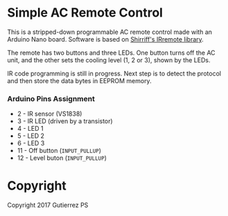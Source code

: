 # Simple AC Remote Control

This is a stripped-down programmable AC remote control made with an Arduino Nano board. Software is based on [Shirriff's IRremote library](https://github.com/z3t0/Arduino-IRremote).

The remote has two buttons and three LEDs. One button turns off the AC unit, and the other sets the cooling level (1, 2 or 3), shown by the LEDs.

IR code programming is still in progress. Next step is to detect the protocol and then store the data bytes in EEPROM memory.

### Arduino Pins Assignment

* 2 - IR sensor (VS1838)
* 3 - IR LED (driven by a transistor)
* 4 - LED 1
* 5 - LED 2
* 6 - LED 3
* 11 - Off button (`INPUT_PULLUP`)
* 12 - Level buton (`INPUT_PULLUP`)


# Copyright
Copyright 2017 Gutierrez PS
